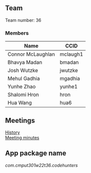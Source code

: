 ## Team

Team number: 36
### Members
| Name  | CCID |
| ------------- | ------------- |
| Connor McLaughlan | mclaugh1 |
| Bhavya Madan | bmadan |
| Josh Wutzke | jwutzke |
| Mehul Gadhia | mgadhia |
| Yunhe Zhao | yunhe1 |
| Shalomi Hron | hron |
| Hua Wang | hua6 |

## Meetings
[History](https://github.com/CMPUT301W22T36/CodeHunters/wiki/Meetings#meeting-history)  
[Meeting minutes](https://github.com/CMPUT301W22T36/CodeHunters/wiki/Meetings#meeting-minutes)  



## App package name
*com.cmput301w22t36.codehunters*